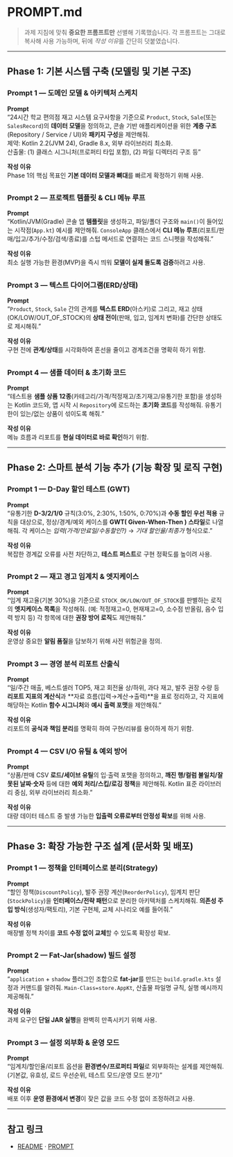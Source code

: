 # PROMPT.md

> 과제 지침에 맞춰 **중요한 프롬프트만** 선별해 기록했습니다.
> 각 프롬프트는 그대로 복사해 사용 가능하며, 뒤에 *작성 이유*를 간단히 덧붙였습니다.

---

## Phase 1: 기본 시스템 구축 (모델링 및 기본 구조)

### Prompt 1 — 도메인 모델 & 아키텍처 스케치
**Prompt**  
“24시간 학교 편의점 재고 시스템 요구사항을 기준으로 `Product`, `Stock`, `Sale`(또는 `SalesRecord`)의 **데이터 모델**을 정의하고, 콘솔 기반 애플리케이션을 위한 **계층 구조**(Repository / Service / UI)와 **패키지 구성**을 제안해줘.  
제약: Kotlin 2.2(JVM 24), Gradle 8.x, 외부 라이브러리 최소화.  
산출물: (1) 클래스 시그니처(프로퍼티 타입 포함), (2) 파일 디렉터리 구조 등”

**작성 이유**  
Phase 1의 핵심 목표인 **기본 데이터 모델과 뼈대**를 빠르게 확정하기 위해 사용.

##

### Prompt 2 — 프로젝트 템플릿 & CLI 메뉴 루프
**Prompt**  
“Kotlin/JVM(Gradle) 콘솔 앱 **템플릿**을 생성하고, 파일/폴더 구조와 `main()`이 들어있는 시작점(`App.kt`) 예시를 제안해줘. `ConsoleApp` 클래스에서 **CLI 메뉴 루프**(리포트/판매/입고/추가/수정/검색/종료)를 스텁 메서드로 연결하는 코드 스니펫을 작성해줘.”

**작성 이유**  
최소 실행 가능한 환경(MVP)을 즉시 띄워 **모델이 실제 돌도록 검증**하려고 사용.

##

### Prompt 3 — 텍스트 다이어그램(ERD/상태)
**Prompt**  
“`Product`, `Stock`, `Sale` 간의 관계를 **텍스트 ERD**(아스키)로 그리고, 재고 상태(OK/LOW/OUT_OF_STOCK)의 **상태 전이**(판매, 입고, 임계치 변화)를 간단한 상태도로 제시해줘.”

**작성 이유**  
구현 전에 **관계/상태**를 시각화하여 혼선을 줄이고 경계조건을 명확히 하기 위함.

##

### Prompt 4 — 샘플 데이터 & 초기화 코드
**Prompt**  
“테스트용 **샘플 상품 12종**(카테고리/가격/적정재고/초기재고/유통기한 포함)을 생성하는 Kotlin 코드와, 앱 시작 시 `Repository`에 로드하는 **초기화 코드**를 작성해줘. 유통기한이 있는/없는 상품이 섞이도록 해줘.”

**작성 이유**  
메뉴 흐름과 리포트를 **현실 데이터로 바로 확인**하기 위함.

---

## Phase 2: 스마트 분석 기능 추가 (기능 확장 및 로직 구현)

### Prompt 1 — D-Day 할인 테스트 (GWT)
**Prompt**  
“유통기한 **D-3/2/1/0** 규칙(3:0%, 2:30%, 1:50%, 0:70%)과 **수동 할인 우선 적용** 규칙을 대상으로, 정상/경계/예외 케이스를 **GWT( Given-When-Then ) 스타일**로 나열해줘. 각 케이스는 *입력(가격/만료일/수동할인?)* → *기대 할인율/최종가* 형식으로.”

**작성 이유**  
복잡한 경계값 오류를 사전 차단하고, **테스트 퍼스트**로 구현 정확도를 높이려 사용.

##

### Prompt 2 — 재고 경고 임계치 & 엣지케이스
**Prompt**  
“임계 재고율(기본 30%)을 기준으로 `STOCK_OK/LOW/OUT_OF_STOCK`를 판별하는 로직의 **엣지케이스 목록**을 작성해줘. (예: 적정재고=0, 현재재고=0, 소수점 반올림, 음수 입력 방지 등) 각 항목에 대한 **권장 방어 로직**도 제안해줘.”

**작성 이유**  
운영상 중요한 **알림 품질**을 담보하기 위해 사전 위험군을 정의.

##

### Prompt 3 — 경영 분석 리포트 산출식
**Prompt**  
“일/주간 매출, 베스트셀러 TOP5, 재고 회전율 상/하위, 과다 재고, 발주 권장 수량 등 **리포트 지표의 계산식**과 **자료 흐름(입력→계산→출력)**을 표로 정리하고, 각 지표에 해당하는 Kotlin **함수 시그니처**와 **예시 출력 포맷**을 제안해줘.”

**작성 이유**  
리포트의 **공식과 책임 분리**를 명확히 하여 구현/리뷰를 용이하게 하기 위함.

##

### Prompt 4 — CSV I/O 유틸 & 예외 방어
**Prompt**  
“상품/판매 CSV **로드/세이브 유틸**의 입·출력 포맷을 정의하고, **깨진 행/컬럼 불일치/잘못된 날짜·숫자** 등에 대한 **예외 처리/스킵/로깅 정책**을 제안해줘. Kotlin 표준 라이브러리 중심, 외부 라이브러리 최소화.”

**작성 이유**  
대량 데이터 테스트 중 발생 가능한 **입출력 오류로부터 안정성 확보**를 위해 사용.

---

## Phase 3: 확장 가능한 구조 설계 (문서화 및 배포)

### Prompt 1 — 정책을 인터페이스로 분리(Strategy)
**Prompt**  
“할인 정책(`DiscountPolicy`), 발주 권장 계산(`ReorderPolicy`), 임계치 판단(`StockPolicy`)을 **인터페이스/전략 패턴**으로 분리한 아키텍처를 스케치해줘. **의존성 주입 방식**(생성자/팩토리), 기본 구현체, 교체 시나리오 예를 들어줘.”

**작성 이유**  
매장별 정책 차이를 **코드 수정 없이 교체**할 수 있도록 확장성 확보.

##

### Prompt 2 — Fat-Jar(shadow) 빌드 설정
**Prompt**  
“`application` + `shadow` 플러그인 조합으로 **fat-jar**를 만드는 `build.gradle.kts` 설정과 커맨드를 알려줘. `Main-Class=store.AppKt`, 산출물 파일명 규칙, 실행 예시까지 제공해줘.”

**작성 이유**  
과제 요구인 **단일 JAR 실행**을 완벽히 만족시키기 위해 사용.

##

### Prompt 3 — 설정 외부화 & 운영 모드
**Prompt**  
“임계치/할인율/리포트 옵션을 **환경변수/프로퍼티 파일**로 외부화하는 설계를 제안해줘. (기본값, 유효성, 로드 우선순위, 테스트 모드/운영 모드 분기)”

**작성 이유**  
배포 이후 **운영 환경에서 변경**이 잦은 값을 코드 수정 없이 조정하려고 사용.

---

## 참고 링크
- [README](./README.md) · [PROMPT](./PROMPT.md)
